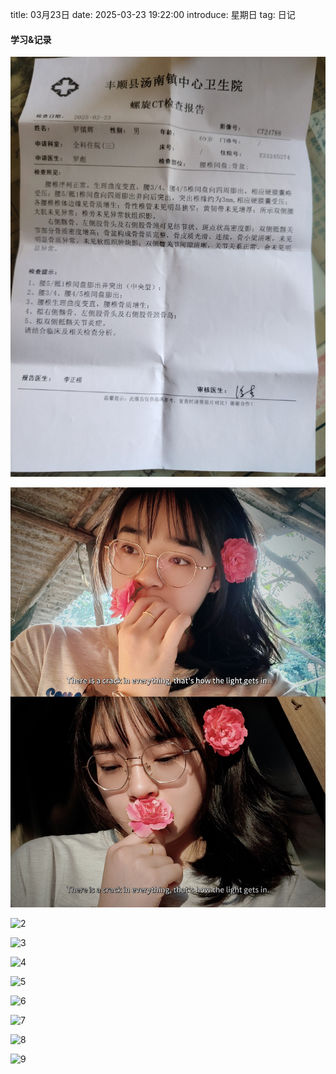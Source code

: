 title: 03月23日
date: 2025-03-23 19:22:00
introduce: 星期日
tag: 日记

#### 学习&记录
![1](/static/img/2025/03/23/1.jpg)

![10](/static/img/2025/03/23/10.jpg)

![2](/static/img/2025/03/23/2.jpg)

![3](/static/img/2025/03/23/3.jpg)

![4](/static/img/2025/03/23/4.jpg)

![5](/static/img/2025/03/23/5.jpg)

![6](/static/img/2025/03/23/6.jpg)

![7](/static/img/2025/03/23/7.jpg)

![8](/static/img/2025/03/23/8.jpg)

![9](/static/img/2025/03/23/9.jpg)

